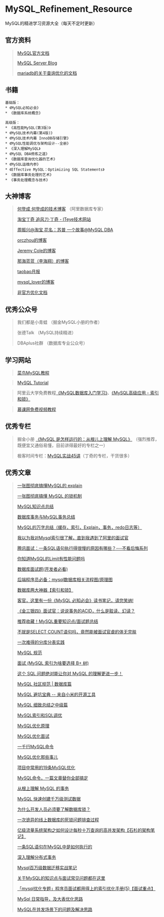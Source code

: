 # MySQL_Refinement_Resource
MySQL的精进学习资源大全（每天不定时更新）

## 官方资料

> [MySQL官方文档](https://dev.mysql.com/doc/refman/5.7/en/innodb-storage-engine.html)
> 
> [MySQL Server Blog](http://mysqlserverteam.com)
> 
> [mariadb的关于查询优化的文档](https://mariadb.com/kb/en/query-optimizations/)

## 书籍
```
基础版：
* 《MySQL必知必会》
* 《数据库系统概念》
```
```
高级版：
* 《高性能MySQL(第3版)》
* 《MySQL技术内幕(第4版)》
* 《MySQL技术内幕 InnoDB存储引擎》
* 《MySQL性能调优与架构设计--全册》
* 《深入理解MySQL》
* 《MySQL DBA修炼之道》
* 《数据库查询优化器的艺术》
* 《MySQL运维内参》
* 《Effective MySQL：Optimizing SQL Statements》
* 《数据库事务处理的艺术》
* 《事务处理概念与技术》
```

## 大神博客

> [何登成 何登成的技术博客](http://hedengcheng.com/) （阿里数据库专家）
> 
> [淘宝丁奇 追风刀·丁奇 - ITeye技术网站](https://www.iteye.com/blog/user/dinglin)
> 
> [周振兴@淘宝 花名：苏普 一个故事@MySQL DBA](http://www.orczhou.com/)
> 
> [orczhou的博客](http://www.orczhou.com)
> 
> [Jeremy Cole的博客](https://blog.jcole.us/innodb/)
> 
> [那海蓝蓝（李海翔）的博客](https://blog.csdn.net/fly2nn)
> 
>[ taobao月报](http://mysql.taobao.org/monthly/)
> 
> [mysql_lover的博客](https://blog.csdn.net/mysql_lover/)
> 
> [非官方优化文档](http://www.unofficialmysqlguide.com/optimizer-trace.html)

## 优秀公众号

> 我们都是小青蛙 （掘金MySQL小册的作者）
> 
> 张德Talk （MySQL持续精进）
> 
> DBAplus社群 （数据库专业公众号）

## 学习网站

> [菜鸟MySQL教程](https://www.runoob.com/mysql/mysql-tutorial.html)

> [MySQL Tutorial](https://www.mysqltutorial.org/)

> 阿里云大学免费教程[《MySQL数据库入门学习》](https://edu.aliyun.com/course/153/lesson/list?spm=5176.8764728.aliyun-edu-course-tab.2.20945c309dd9pw&previewAs=guest)、[《MySQL高级应用 - 索引和锁》](https://edu.aliyun.com/course/1762?spm=5176.10731491.0.0.7a4661c6K7xZEE)

> [慕课网免费视频教程](https://www.imooc.com/course/list?c=mysql)

## 优秀专栏
> 掘金小册 [《MySQL 是怎样运行的：从根儿上理解 MySQL》](https://juejin.im/book/5bffcbc9f265da614b11b731) （强烈推荐，既便宜又通俗易懂，目前讲得最好的专栏之一）
> 
> 极客时间专栏：[MySQL实战45讲](https://time.geekbang.org/column/intro/139)（丁奇的专栏，干货很多）

## 优秀文章

>[一张图彻底搞懂MySQL的 explain](https://learnku.com/articles/38719)
>
>[一张图彻底搞懂 MySQL 的锁机制](https://learnku.com/articles/39212)
>
> [MySQL知识点总结](http://www.zsythink.net/archives/tag/mysql/)
> 
> [数据库事务与MySQL事务总结](https://zhuanlan.zhihu.com/p/29166694)
> 
> [MySQL的万字总结（缓存，索引，Explain，事务，redo日志等）](https://juejin.im/post/5dfc846051882512327a63b6)
> 
> [我以为我对Mysql索引很了解，直到我遇到了阿里的面试官](https://juejin.im/post/5de85a66f265da33d21e68b7)
> 
> [腾讯面试：一条SQL语句执行得很慢的原因有哪些？---不看后悔系列](https://juejin.im/post/5cc1b3095188252b7f6745b0)
> 
> [你知道MySQL的Limit有性能问题吗](https://juejin.im/post/5cd2d57951882540d928c2be)
> 
> [数据库面试题(开发者必看)](https://juejin.im/post/5a9ca0d6518825555c1d1acd)
> 
> [后端程序员必备：mysql数据库相关流程图/原理图](https://juejin.im/post/5d42f48cf265da03ab422e08)
> 
> [数据库两大神器【索引和锁】](https://juejin.im/post/5b55b842f265da0f9e589e79)
> 
> [客官，这里有一份《MySQL 必知必会》读书笔记，请您笑纳!](https://juejin.im/post/5d2335846fb9a07f021a2509)
> 
> [《金三银四》面试官：说说事务的ACID，什么是脏读、幻读？](https://juejin.im/post/5e1417006fb9a047f3363c41)
> 
> [推荐收藏！MySQL重要知识点/面试题总结](https://juejin.im/post/5d1758d06fb9a07eed351405)
> 
> [不就是SELECT COUNT语句吗，竟然能被面试官虐的体无完肤](https://juejin.im/post/5dad103a518825579a1f9aaf)
> 
> [一次难得的分库分表实践](https://juejin.im/post/5d4b6dc1f265da03c1288332)
> 
>[ MySQL 规范](https://learnku.com/articles/25020)
>
>[面试 (MySQL 索引为啥要选择 B+ 树)](https://learnku.com/articles/25879)
>
>[这个 SQL 问题绝对能让你对 MySQL 的理解更进一步！](https://learnku.com/articles/29168)
>
> [MySQL 社区规范 | 数据库篇](https://learnku.com/articles/25148)
> 
> [MySQL 避坑宝典 -- 来自小米的开源工具](https://learnku.com/articles/25270)
> 
>[ MySQL 细致总结之中级篇](https://learnku.com/articles/27641)
>
>[MySQL索引和SQL调优](https://juejin.im/post/5a6873fbf265da3e393a97fa)
>
>[MySQL优化原理](https://www.cnblogs.com/zhangyinhua/p/7620964.html#_label0)
>
>[MySQL优化面试](https://juejin.im/post/5c6b9c09f265da2d8a55a855)
>
>[一千行MySQL命令](https://juejin.im/post/5d6faf8f6fb9a06b0b1c9535)
>
>[MySQL优化那些事儿](https://juejin.im/post/5a9b6342f265da23a2289281)
>
>[项目中常用的19条MySQL优化](https://segmentfault.com/a/1190000012155267)
>
>[MySQL命令，一篇文章替你全部搞定](https://juejin.im/post/5ae55861f265da0ba062ec71)
>
>[从根上理解 MySQL 的事务](https://learnku.com/articles/39938)
>
>[MySQL 快速创建千万级测试数据](https://juejin.im/post/5ce372c36fb9a07ef63fb191)
>
>[为什么开发人员必须要了解数据库锁？](https://juejin.im/post/5b6c5be86fb9a04fb30a2bc7)
>
>[一次诡异的线上数据库的死锁问题排查过程](https://juejin.im/post/5cabf6dce51d456e8b07dd03)
>
>[亿级流量系统架构之如何设计每秒十万查询的高并发架构【石杉的架构笔记】](https://juejin.im/post/5bfe771251882509a7681b3a)
>
>[一条SQL语句在MySQL中是如何执行的](https://juejin.im/post/5c91b5d7e51d456f957ebd10)
>
>[深入理解分布式事务](https://juejin.im/post/5b98b8daf265da0af77503af)
>
>[Mysql百万级数据迁移实战笔记](https://juejin.im/post/5b377aa45188254dd52f40d7)
>
>[关于MySQL的知识点与面试常见问题都在这里](https://juejin.im/post/5b24cf7e51882574c020bd56)
>
>[「mysql优化专题」程序员面试都用得上的索引优化手册(5)【面试重点】](https://juejin.im/post/5ba8f9906fb9a05cdc498acd)
>
>[MySql 日常指导，及大表优化思路](https://juejin.im/post/5b7d52afe51d453885030b91)
>
>[MySQL在并发场景下的问题及解决思路](https://www.cnblogs.com/leefreeman/p/8286550.html)
